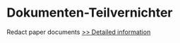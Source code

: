 # Dokumenten-Teilvernichter
Redact paper documents
[>> Detailed information](https://secure.shareit.com/shareit/product.html?productid=300060511&affiliateid=200057808)